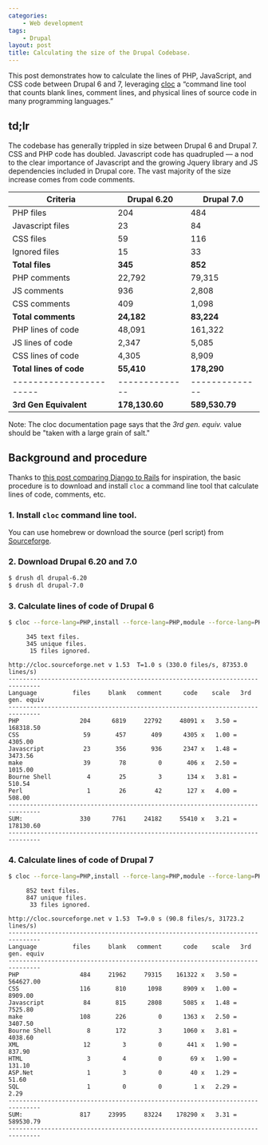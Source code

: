 ```yaml
---
categories:
    - Web development
tags:
    - Drupal
layout: post
title: Calculating the size of the Drupal Codebase.
---
```


This post demonstrates how to calculate the lines of PHP, JavaScript, and CSS code between Drupal 6 and 7, leveraging [cloc]() a “command line tool that counts blank lines, comment lines, and physical lines of source code in many programming languages.”

<!--more-->

## td;lr

The codebase has generally trippled in size between Drupal 6 and Drupal 7. CSS
and PHP code has doubled.  Javascript code has quadrupled — a nod to the clear
importance of Javascript and the growing Jquery library and JS dependencies
included in Drupal core.  The vast majority of the size increase comes from
code comments.

Criteria                | Drupal 6.20    | Drupal 7.0
----------------------- | -------------- | --------------
PHP files               |  204           |  484
Javascript files        |  23            |  84
CSS files               |  59            |  116
Ignored files           |  15            |  33
**Total files**         |  **345**       |  **852**
PHP comments            |  22,792        |  79,315
JS comments             |  936           |  2,808
CSS comments            |  409           |  1,098
**Total comments**      |  **24,182**    |  **83,224**
PHP lines of code       |  48,091        |  161,322
JS lines of code        |  2,347         |  5,085
CSS lines of code       |  4,305         |  8,909
**Total lines of code** |  **55,410**    |  **178,290**
----------------------- | -------------- | --------------
**3rd Gen Equivalent**  | **178,130.60** | **589,530.79**

Note: The cloc documentation page says that the *3rd gen. equiv.* value should be "taken with a large grain of salt."


## Background and procedure

Thanks to [this post comparing Django to Rails](http://journal.uggedal.com/django-vs-rails-code-size) for inspiration, the basic procedure is to download and install `cloc` a command line tool that calculate lines of code, comments, etc.

### 1. Install `cloc` command line tool.

You can use homebrew or download the source (perl script) from [Sourceforge](http://cloc.sourceforge.net/).

### 2. Download Drupal 6.20 and 7.0

```bash
$ drush dl drupal-6.20
$ drush dl drupal-7.0
```

### 3. Calculate lines of code of Drupal 6

```bash
$ cloc --force-lang=PHP,install --force-lang=PHP,module --force-lang=PHP,inc --force-lang=PHP,test --force-lang=PHP,profile --force-lang=Make,info -3 drupal-6.20/
```
```
     345 text files.
     345 unique files.
      15 files ignored.

http://cloc.sourceforge.net v 1.53  T=1.0 s (330.0 files/s, 87353.0 lines/s)
-------------------------------------------------------------------------------
Language          files     blank   comment      code    scale   3rd gen. equiv
-------------------------------------------------------------------------------
PHP                 204      6819     22792     48091 x   3.50 =      168318.50
CSS                  59       457       409      4305 x   1.00 =        4305.00
Javascript           23       356       936      2347 x   1.48 =        3473.56
make                 39        78         0       406 x   2.50 =        1015.00
Bourne Shell          4        25         3       134 x   3.81 =         510.54
Perl                  1        26        42       127 x   4.00 =         508.00
-------------------------------------------------------------------------------
SUM:                330      7761     24182     55410 x   3.21 =      178130.60
-------------------------------------------------------------------------------
```


### 4. Calculate lines of code of Drupal 7

```bash
$ cloc --force-lang=PHP,install --force-lang=PHP,module --force-lang=PHP,inc --force-lang=PHP,test --force-lang=PHP,profile --force-lang=Make,info -3 drupal-7.0/
```
```
     852 text files.
     847 unique files.
      33 files ignored.

http://cloc.sourceforge.net v 1.53  T=9.0 s (90.8 files/s, 31723.2 lines/s)
-------------------------------------------------------------------------------
Language          files     blank   comment      code    scale   3rd gen. equiv
-------------------------------------------------------------------------------
PHP                 484     21962     79315    161322 x   3.50 =      564627.00
CSS                 116       810      1098      8909 x   1.00 =        8909.00
Javascript           84       815      2808      5085 x   1.48 =        7525.80
make                108       226         0      1363 x   2.50 =        3407.50
Bourne Shell          8       172         3      1060 x   3.81 =        4038.60
XML                  12         3         0       441 x   1.90 =         837.90
HTML                  3         4         0        69 x   1.90 =         131.10
ASP.Net               1         3         0        40 x   1.29 =          51.60
SQL                   1         0         0         1 x   2.29 =           2.29
-------------------------------------------------------------------------------
SUM:                817     23995     83224    178290 x   3.31 =      589530.79
-------------------------------------------------------------------------------
```
